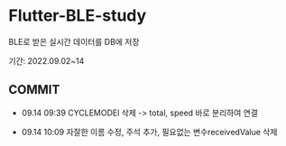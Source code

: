 # Flutter-BLE-study

BLE로 받은 실시간 데이터를 DB에 저장

기간: 2022.09.02~14

## COMMIT

- 09.14 09:39 CYCLEMODEl 삭제 -> total, speed 바로 분리하여 연결

- 09.14 10:09 자잘한 이름 수정, 주석 추가, 필요없는 변수receivedValue 삭제 
